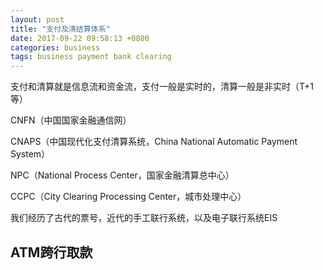 ```yaml
---
layout: post
title: "支付及清结算体系"
date: 2017-09-22 09:58:13 +0800
categories: business
tags: business payment bank clearing
---
```


支付和清算就是信息流和资金流，支付一般是实时的，清算一般是非实时（T+1等）

CNFN（中国国家金融通信网）

CNAPS（中国现代化支付清算系统，China National Automatic Payment System）

NPC（National Process Center，国家金融清算总中心）

CCPC（City Clearing Processing Center，城市处理中心）

我们经历了古代的票号，近代的手工联行系统，以及电子联行系统EIS

## ATM跨行取款

